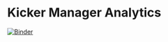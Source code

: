 # Kicker Manager Analytics

[![Binder](https://mybinder.org/badge_logo.svg)](https://mybinder.org/v2/gh/pkeilbach/kicker/main?filepath=kicker.ipynb)